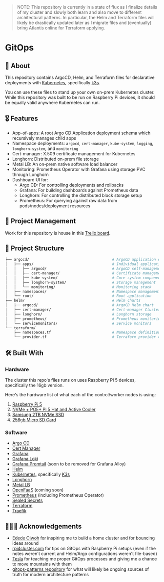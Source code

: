> NOTE: This repository is currently in a state of flux as I finalize details of my cluster and slowly both learn and also move to different architectural patterns. In particular, the Helm and Terraform files will likely be drastically updated later as I migrate files and (eventually) bring Atlantis online for Terraform applying.

# GitOps

## 🔎 About

This repository contains ArgoCD, Helm, and Terraform files for declarative deployments with [Kubernetes](https://kubernetes.io/), specifically [k3s](https://k3s.io/).

You can use these files to stand up your own on-prem Kubernetes cluster. While this repository was built to be run on Raspberry Pi devices, it should be equally valid anywhere Kubernetes can run.

## 🎖️ Features

- App-of-apps: A root Argo CD Application deployment schema which recursively manages child apps
- Namespace deployments: `argocd`, `cert-manager`, `kube-system`, `logging`, `longhorn-system`, and `monitoring`
- Cert-manager: X.509 certificate management for Kubernetes
- Longhorn: Distributed on-prem file storage
- Metal LB: An on-prem native software load balancer
- Monitoring: Prometheus Operator with Grafana using storage PVC through Longhorn
- Dashboard UI for:
    - Argo CD: For controlling deployments and rollbacks
    - Grafana: For building dashboards against Prometheus data
    - Longhorn: For controlling the distributed block storage setup
    - Prometheus: For querying against raw data from pods/nodes/deployment resources

## 🧱 Project Management

Work for this repository is house in this [Trello board](https://trello.com/b/HOJMq7WP/gitops).

## 📁 Project Structure

```bash
├── argocd/                                      # ArgoCD application definitions
│   ├── apps/                                    # Individual application manifests
│   │   ├── argocd/                              # ArgoCD self-management
│   │   ├── cert-manager/                        # Certificate management
│   │   ├── kube-system/                         # Core system components
│   │   ├── longhorn-system/                     # Storage management
│   │   └── monitoring/                          # Monitoring stack
│   ├── namespaces/                              # Namespace management
│   └── root/                                    # Root application
├── helm/                                        # Helm charts
│   ├── argocd/                                  # ArgoCD Helm chart
│   ├── cert-manager/                            # Cert-manager ClusterIssuers
│   ├── longhorn/                                # Longhorn storage
│   ├── prometheus/                              # Prometheus monitoring
│   └── servicemonitors/                         # Service monitors
└── terraform/
    ├── namespaces.tf                            # Namespace definitions
    └── provider.tf                              # Terraform provider configuration
```

## 🛠️ Built With

### Hardware

The cluster this repo's files runs on uses Raspberry Pi 5 devices, specifically the 16gb version.

Here's the hardware list of what each of the control/worker nodes is using:
1. [Raspberry Pi 5](https://www.amazon.com/dp/B0DSPYPKRG)
2. [NVMe + POE+ Pi 5 Hat and Active Cooler](https://www.amazon.com/dp/B0D8JC3MXQ)
3. [Samsung 2TB NVMe SSD](https://www.amazon.com/dp/B0DHLCRF91)
4. [256gb Micro SD Card](https://www.amazon.com/dp/B08TJZDJ4D)

### Software

- [Argo CD](https://argo-cd.readthedocs.io/en/stable/)
- [Cert Manager](https://cert-manager.io/)
- [Grafana](https://grafana.com/)
- [Grafana Loki](https://grafana.com/docs/loki/latest/)
- [Grafana Promtail](https://grafana.com/docs/loki/latest/send-data/promtail/) (soon to be removed for Grafana Alloy)
- [Helm](https://helm.sh/docs/)
- [Kubernetes](https://kubernetes.io/), specifically [K3s](https://k3s.io/)
- [Longhorn](https://longhorn.io/)
- [Metal LB](https://metallb.io/)
- [OpenFaaS](https://www.openfaas.com/) (coming soon)
- [Prometheus](https://prometheus.io/) (including Prometheus Operator)
- [Sealed Secrets](https://github.com/bitnami-labs/sealed-secrets)
- [Terraform](https://developer.hashicorp.com/terraform)
- [Traefik](https://traefik.io/traefik)

## 🙇🏻‍♂️ Acknowledgements

- [Edede Oiwoh](https://github.com/ededejr) for inspiring me to build a home cluster and for bouncing ideas around
- [rpi4cluster.com](https://rpi4cluster.com/) for tips on GitOps with Raspberry Pi setups (even if the notes weren't current and Helm/Argo configurations weren't file-based)
- [Tesla](https://www.tesla.com/) for teaching me proper GitOps processes and giving me a chance to move mountains with them
- [gitops-patterns repository](https://github.com/cloudogu/gitops-patterns) for what will likely be ongoing sources of truth for modern architecture patterns